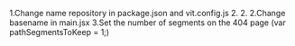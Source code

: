 1.Change name repository in package.json and vit.config.js 2. 2.
2.Change basename <BrowserRouter basename={import.meta.env.BASE_URL}> in main.jsx
3.Set the number of segments on the 404 page (var pathSegmentsToKeep = 1;)
